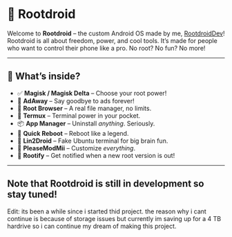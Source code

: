 # 🤖 Rootdroid

Welcome to **Rootdroid** – the custom Android OS made by me, [RootdroidDev](https://github.com/RootdroidDev)!  
Rootdroid is all about freedom, power, and cool tools. It’s made for people who want to control their phone like a pro. No root? No fun? No more!

---

## 🔧 What’s inside?

- ✅ **Magisk / Magisk Delta** – Choose your root power!
- 🚫 **AdAway** – Say goodbye to ads forever!
- 📂 **Root Browser** – A real file manager, no limits.
- 🧪 **Termux** – Terminal power in your pocket.
- 📦 **App Manager** – Uninstall *anything*. Seriously.
- 🔁 **Quick Reboot** – Reboot like a legend.
- 🐧 **Lin2Droid** – Fake Ubuntu terminal for big brain fun.
- 🎨 **PleaseModMii** – Customize *everything*.
- 🔔 **Rootify** – Get notified when a new root version is out!

---

## Note that Rootdroid is still in development so stay tuned!

Edit: its been a while since i started thid project. the reason why i cant continue is because of storage issues but currently im saving up for a 4 TB hardrive so i can continue my dream of making this project.